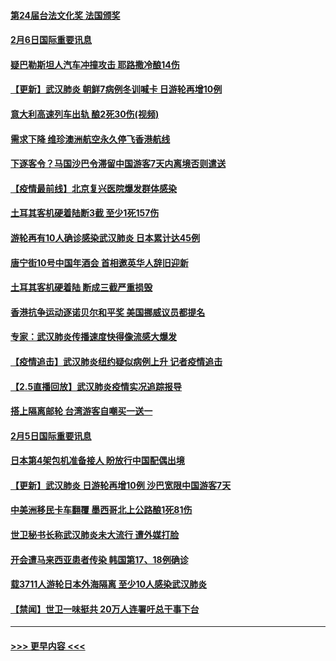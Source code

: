 #### [第24届台法文化奖 法国颁奖](../pages/prog202/a102771032.md?t=02070002) 
#### [2月6日国际重要讯息](../pages/prog202/a102770794.md?t=02070002) 
#### [疑巴勒斯坦人汽车冲撞攻击 耶路撒冷酿14伤](../pages/prog202/a102770586.md?t=02070002) 
#### [【更新】武汉肺炎 朝鲜7病例冬训喊卡 日游轮再增10例](../pages/prog202/a102770740.md?t=02070002) 
#### [意大利高速列车出轨 酿2死30伤(视频)](../pages/prog202/a102770762.md?t=02070002) 
#### [需求下降 维珍澳洲航空永久停飞香港航线](../pages/prog202/a102770751.md?t=02070002) 
#### [下逐客令？马国沙巴令滞留中国游客7天内离境否则遣送](../pages/prog202/a102770640.md?t=02070002) 
#### [【疫情最前线】北京复兴医院爆发群体感染](../pages/prog202/a102770602.md?t=02070002) 
#### [土耳其客机硬着陆断3截 至少1死157伤](../pages/prog202/a102770508.md?t=02070002) 
#### [游轮再有10人确诊感染武汉肺炎 日本累计达45例](../pages/prog202/a102770476.md?t=02070002) 
#### [唐宁街10号中国年酒会 首相邀英华人辞旧迎新](../pages/prog202/a102770458.md?t=02070002) 
#### [土耳其客机硬着陆 断成三截严重损毁](../pages/prog202/a102770239.md?t=02070002) 
#### [香港抗争运动逐诺贝尔和平奖 美国挪威议员都提名](../pages/prog202/a102770390.md?t=02070002) 
#### [专家：武汉肺炎传播速度快得像流感大爆发](../pages/prog202/a102770132.md?t=02070002) 
#### [【疫情追击】武汉肺炎纽约疑似病例上升 记者疫情追击](../pages/prog202/a102770000.md?t=02070002) 
#### [【2.5直播回放】武汉肺炎疫情实况追踪报导](../pages/prog202/a102769913.md?t=02070002) 
#### [搭上隔离邮轮 台湾游客自嘲买一送一](../pages/prog202/a102769845.md?t=02070002) 
#### [2月5日国际重要讯息](../pages/prog202/a102769821.md?t=02070002) 
#### [日本第4架包机准备接人 盼放行中国配偶出境](../pages/prog202/a102769765.md?t=02070002) 
#### [【更新】武汉肺炎 日游轮再增10例 沙巴宽限中国游客7天](../pages/prog202/a102758911.md?t=02070002) 
#### [中美洲移民卡车翻覆 墨西哥北上公路酿1死81伤](../pages/prog202/a102769703.md?t=02070002) 
#### [世卫秘书长称武汉肺炎未大流行 遭外媒打脸](../pages/prog202/a102769679.md?t=02070002) 
#### [开会遭马来西亚患者传染 韩国第17、18例确诊](../pages/prog202/a102769600.md?t=02070002) 
#### [载3711人游轮日本外海隔离 至少10人感染武汉肺炎](../pages/prog202/a102769538.md?t=02070002) 
#### [【禁闻】世卫一味挺共 20万人连署吁总干事下台](../pages/prog202/a102769445.md?t=02070002) 

----
#### [ >>> 更早内容 <<< ](../indexes/prog202-earlier.md)
